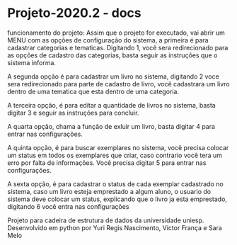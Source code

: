 # Projeto-2020.2 - docs

funcionamento do projeto:
Assim que o projeto for executado, vai abrir um MENU com as opções de configuração
do sistema, a primeira é para cadastrar categorias e tematicas. Digitando 1, 
você sera redirecionado para as opções de cadastro das categorias, basta seguir
as instruções que o sistema informa.

A segunda opção é para cadastrar um livro no sistema, digitando 2 voce sera redirecionado 
para parte de cadastro de livro, você cadastrara um livro dentro de uma tematica que esta
dentro de uma categoria.

A terceira opção, é para editar a quantidade de livros no sistema, basta digitar 3 e
seguir as instruções para concluir.

A quarta opção, chama a função de exluir um livro, basta digitar 4 para entrar nas
configurações.

A quinta opção, é para buscar exemplares no sistema, você precisa colocar um status em
todos os exemplares que criar, caso contrario você tera um erro por falta de informações.
Você precisa digitar 5 para entrar nas configurações.

A sexta opção, é para cadastrar o status de cada exemplar cadastrado no sistema, 
caso um livro esteja emprestado a algum aluno, o usuario do sistema deve colocar um status,
explicando que o livro ja esta emprestado, digitando 6 você entra nas configurações 




Projeto para cadeira de estrutura de dados da universidade uniesp.
Desenvolvido em python por Yuri Regis Nascimento, Victor França e Sara Melo
